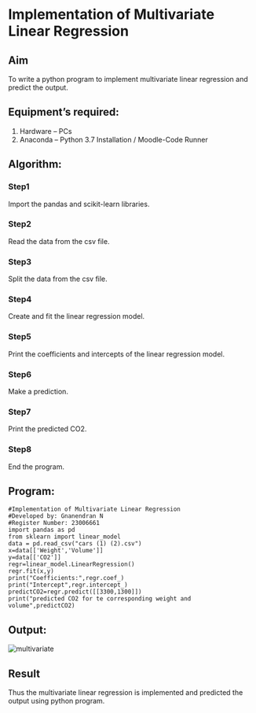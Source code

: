 # Implementation of Multivariate Linear Regression
## Aim
To write a python program to implement multivariate linear regression and predict the output.
## Equipment’s required:
1.	Hardware – PCs
2.	Anaconda – Python 3.7 Installation / Moodle-Code Runner
## Algorithm:
### Step1
Import the pandas and scikit-learn libraries.
### Step2
Read the data from the csv file.
### Step3
Split the data from the csv file.
### Step4
Create and fit the linear regression model.
### Step5
Print the coefficients and intercepts of the linear regression model.
### Step6
Make a prediction.
### Step7
Print the predicted CO2.
### Step8
End the program.
## Program:
```
#Implementation of Multivariate Linear Regression
#Developed by: Gnanendran N
#Register Number: 23006661
import pandas as pd
from sklearn import linear_model
data = pd.read_csv("cars (1) (2).csv")
x=data[['Weight','Volume']]
y=data[['CO2']]
regr=linear_model.LinearRegression()
regr.fit(x,y)
print("Coefficients:",regr.coef_)
print("Intercept",regr.intercept_)
predictCO2=regr.predict([[3300,1300]])
print("predicted CO2 for te corresponding weight and volume",predictCO2)
```
## Output:
![multivariate](https://github.com/GnanendranN/Multivariate-Linear-Regression/assets/138955207/b68fc849-8e4c-48b3-a68b-9d15c288719f)

## Result
Thus the multivariate linear regression is implemented and predicted the output using python program.
